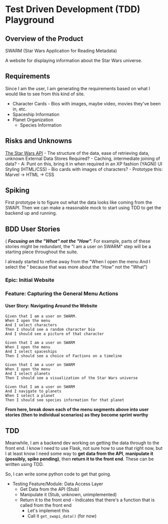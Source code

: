 # Test Driven Development (TDD) Playground

## Overview of the Product

SWARM (Star Wars Application for Reading Metadata)

A website for displaying information about the Star Wars universe.

## Requirements

Since I am the user, I am generating the requirements based on what I would like to see from this kind of site.

- Character Cards - Bios with images, maybe video, movies they've been in, etc.
- Spaceship Information
- Planet Organization
    - Species Information

## Risks and Unknowns

[The Star Wars API](https://swapi.co/)
    - The structure of the data, ease of retrieving data, unknown
External Data Stores Required?
    - Caching, intermediate joining of data?
    - A: Punt on this, bring it in when required in an XP fashion (YAGNI)
UI Styling (HTML/CSS)
    - Bio cards with images of characters?
    - Prototype this: Marvel -> HTML -> CSS

## Spiking

First prototype is to figure out what the data looks like coming from the SWAPI.
Then we can make a reasonable mock to start using TDD to get the backend up and running.

## BDD User Stories

( ***Focusing on the "What" not the "How".*** For example, parts of these stories might be redundant, the "I am a user on SWARM" step will be a starting piece throughout the suite.

I already started to refine away from the "When I open the menu And I select the <blank>" because that was more about the "How" not the "What")

### Epic: Initial Website

### Feature: Capturing the General Menu Actions

#### User Story: Navigating Around the Website

```
Given that I am a user on SWARM.
When I open the menu
And I select characters
Then I should see a random character bio
And I should see a picture of that character

Given that I am a user on SWARM
When I open the menu
And I select spaceships
Then I should see a choice of Factions on a timeline

Given that I am a user on SWARM
When I open the menu
And I select planets
Then I should see a visualization of the Star Wars universe

Given that I am a user on SWARM
And I navigate to planets
When I select a planet
Then I should see species information for that planet
```

**From here, break down each of the menu segments above into user stories (then to individual scenarios) as they become sprint worthy**

## TDD

Meanwhile, I am a backend dev working on getting the data through to the front end. I know I need to use Flask, not sure how to use that right now, but I at least know I need some way to **get data from the API**, **manipulate it (possibly, spike pending)**, then **return it to the front end**. These can be written using TDD.

So, I can write some python code to get that going.

- Testing Feature/Module: Data Access Layer
    - Get Data from the API (Stub)
    - Manipulate it (Stub, unknown, unimplemented)
    - Return it to the front end - Indicates that there's a function that is called from the front end
        - Let's implement this
        - Call it `get_swapi_data()` (for now)
